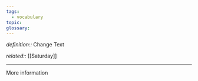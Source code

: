 ```yaml
---
tags:
  - vocabulary
topic: 
glossary:
---
```

*definition::* Change Text

*related::* [[Saturday]]

---

More information